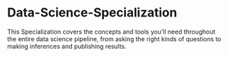 # Data-Science-Specialization
This Specialization covers the concepts and tools you'll need throughout the entire data science pipeline, from asking the right kinds of questions to making inferences and publishing results.
